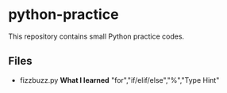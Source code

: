# python-practice
This repository contains small Python practice codes.

## Files
- fizzbuzz.py
  **What I learned** "for","if/elif/else","%","Type Hint"
